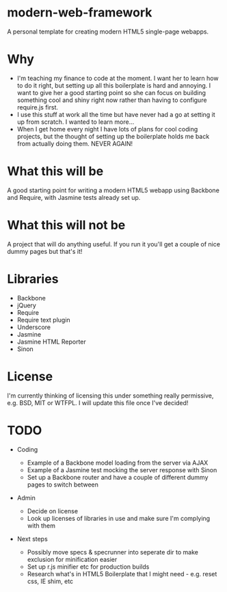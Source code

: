 modern-web-framework
====================

A personal template for creating modern HTML5 single-page webapps.


Why
===

* I'm teaching my finance to code at the moment.  I want her to learn how to do it right,
but setting up all this boilerplate is hard and annoying.  I want to give her a good starting point so she can focus
on building something cool and shiny right now rather than having to configure require.js first.
* I use this stuff at work all the time but have never had a go at setting it up from scratch.  I wanted to learn more...
* When I get home every night I have lots of plans for cool coding projects, but the thought of
setting up the boilerplate holds me back from actually doing them.  NEVER AGAIN!

What this will be
=================
A good starting point for writing a modern HTML5 webapp using Backbone and Require, with Jasmine tests already set up.

What this will not be
=====================
A project that will do anything useful.  If you run it you'll get a couple of nice dummy pages but that's it!

Libraries
=========
* Backbone
* jQuery
* Require
* Require text plugin
* Underscore
* Jasmine
* Jasmine HTML Reporter
* Sinon

License
=======
I'm currently thinking of licensing this under something really permissive, e.g. BSD, MIT or WTFPL.  I will update
this file once I've decided!


TODO
====
* Coding
	* Example of a Backbone model loading from the server via AJAX
	* Example of a Jasmine test mocking the server response with Sinon
	* Set up a Backbone router and have a couple of different dummy pages to switch between

* Admin
	* Decide on license
	* Look up licenses of libraries in use and make sure I'm complying with them

* Next steps
	* Possibly move specs & specrunner into seperate dir to make exclusion for minification easier
	* Set up r.js minifier etc for production builds
	* Research what's in HTML5 Boilerplate that I might need - e.g. reset css, IE shim, etc

